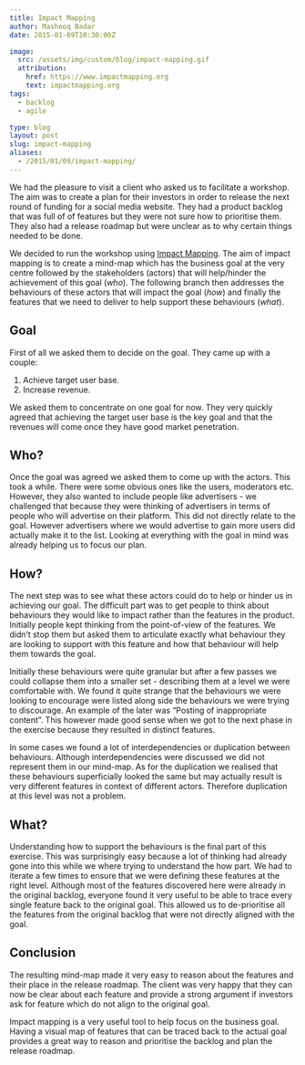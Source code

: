 ```yaml
---
title: Impact Mapping
author: Mashooq Badar
date: 2015-01-09T10:30:00Z

image:
  src: /assets/img/custom/blog/impact-mapping.gif
  attribution:
    href: https://www.impactmapping.org
    text: impactmapping.org
tags:
  - backlog
  - agile

type: blog
layout: post
slug: impact-mapping
aliases: 
  - /2015/01/09/impact-mapping/
---
```


We had the pleasure to visit a client who asked us to facilitate a workshop. The aim was to create a plan for their investors in order to release the next round of funding for a social media website. They had a product backlog that was full of of features but they were not sure how to prioritise them. They also had a release roadmap but were unclear as to why certain things needed to be done. 

We decided to run the workshop using [Impact Mapping](http://www.impactmapping.org). The aim of impact mapping is to create a mind-map which has the business goal at the very centre followed by the stakeholders (actors) that will help/hinder the achievement of this goal (*who*). The following branch then addresses the behaviours of these actors that will impact the goal (*how*) and finally the features that we need to deliver to help support these behaviours (*what*).

## Goal
First of all we asked them to decide on the goal. They came up with a couple:

1. Achieve target user base.
2. Increase revenue.

We asked them to concentrate on one goal for now. They very quickly agreed that achieving the target user base is the key goal and that the revenues will come once they have good market penetration. 

## Who?
Once the goal was agreed we asked them to come up with the actors. This took a while. There were some obvious ones like the users, moderators etc. However, they also wanted to include people like advertisers - we challenged that because they were thinking of advertisers in terms of people who will advertise on their platform. This did not directly relate to the goal. However advertisers where we would advertise to gain more users did actually make it to the list. Looking at everything with the goal in mind was already helping us to focus our plan.

## How?
The next step was to see what these actors could do to help or hinder us in achieving our goal. The difficult part was to get people to think about behaviours they would like to impact rather than the features in the product. Initially people kept thinking from the point-of-view of the features. We didn’t stop them but asked them to articulate exactly what behaviour they are looking to support with this feature and how that behaviour will help them towards the goal. 

Initially these behaviours were quite granular but after a few passes we could collapse them into a smaller set - describing them at a level we were comfortable with. We found it quite strange that the behaviours we were looking to encourage were listed along side the behaviours we were trying to discourage. An example of the later was “Posting of inappropriate content”. This however made good sense when we got to the next phase in the exercise because they resulted in distinct features. 

In some cases we found a lot of interdependencies or duplication between behaviours. Although interdependencies were discussed we did not represent them in our mind-map. As for the duplication we realised that these behaviours superficially looked the same but may actually result is very different features in context of different actors. Therefore duplication at this level was not a problem.  

## What?
Understanding how to support the behaviours is the final part of this exercise. This was surprisingly easy because a lot of thinking had already gone into this while we where trying to understand the how part. We had to iterate a few times to ensure that we were defining these features at the right level. Although most of the features discovered here were already in the original backlog, everyone found it very useful to be able to trace every single feature back to the original goal. This allowed us to de-prioritise all the features from the original backlog that were not directly aligned with the goal. 

## Conclusion
The resulting mind-map made it very easy to reason about the features and their place in the release roadmap. The client was very happy that they can now be clear about each feature and provide a strong argument if investors ask for feature which do not align to the original goal.

Impact mapping is a very useful tool to help focus on the business goal. Having a visual map of features that can be traced back to the actual goal provides a great way to reason and prioritise the backlog and plan the release roadmap.

